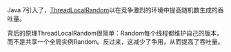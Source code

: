 Java 7引入了，[ThreadLocalRandom](http://hg.openjdk.java.net/jdk7/jdk7/jdk/file/9b8c96f96a0f/src/share/classes/java/util/concurrent/ThreadLocalRandom.java#l64)以在竞争激烈的环境中提高随机数生成的吞吐量。

背后的原理ThreadLocalRandom很简单：Random每个线程都维护自己的版本，而不是共享一个全局实例Random。反过来，这减少了争用，从而提高了吞吐量。

